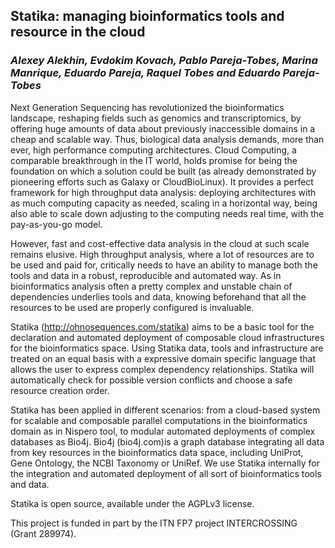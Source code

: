 ## Statika: managing bioinformatics tools and resource in the cloud

### _Alexey Alekhin, Evdokim Kovach, Pablo Pareja-Tobes, Marina Manrique, Eduardo Pareja, Raquel Tobes and Eduardo Pareja-Tobes_

Next Generation Sequencing has revolutionized the bioinformatics landscape, reshaping fields such as genomics and transcriptomics, by offering huge amounts of data about previously inaccessible domains in a cheap and scalable way. Thus, biological data analysis demands, more than ever, high performance computing architectures. Cloud Computing, a comparable breakthrough in the IT world, holds promise for being the foundation on which a solution could be built (as already demonstrated by pioneering efforts such as Galaxy or CloudBioLinux). It provides a perfect framework for high throughput data analysis: deploying architectures with as much computing capacity as needed, scaling in a horizontal way, being also able to scale down adjusting to the computing needs real time, with the pay-as-you-go model.

However, fast and cost-effective data analysis in the cloud at such scale remains elusive. High throughput analysis, where a lot of resources are to be used and paid for, critically needs to have an ability to manage both the tools and data in a robust, reproducible and automated way. As in bioinformatics analysis often a pretty complex and unstable chain of dependencies underlies tools and data, knowing beforehand that all the resources to be used are properly configured is invaluable.

Statika (http://ohnosequences.com/statika) aims to be a basic tool for the declaration and automated deployment of composable cloud infrastructures for the bioinformatics space. Using Statika data, tools and infrastructure are treated on an equal basis with a expressive domain specific language that allows the user to express complex dependency relationships. Statika will automatically check for possible version conflicts and choose a safe resource creation order.

Statika has been applied in different scenarios: from a cloud-based system for scalable and composable parallel computations in the bioinformatics domain as in Nispero tool, to modular automated deployments of complex databases as Bio4j. Bio4j (bio4j.com)is a graph database integrating all data from key resources in the bioinformatics data space, including UniProt, Gene Ontology, the NCBI Taxonomy or UniRef. We use Statika internally for the integration and automated deployment of all sort of bioinformatics tools and data.

Statika is open source, available under the AGPLv3 license. 

This project is funded in part by the ITN FP7 project INTERCROSSING (Grant 289974).





